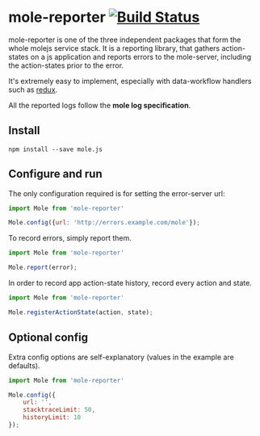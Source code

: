 # mole-reporter [![Build Status](https://travis-ci.org/molejs/mole.js.svg?branch=master)](https://travis-ci.org/molejs/mole.js)

mole-reporter is one of the three independent packages that form the whole molejs service stack.
It is a reporting library, that gathers action-states on a js application and reports
errors to the mole-server, including the action-states prior to the error.

It's extremely easy to implement, especially with data-workflow handlers such as
[redux](https://github.com/rackt/redux).

All the reported logs follow the **mole log specification**.

## Install

```
npm install --save mole.js
```

## Configure and run

The only configuration required is for setting the error-server url:

```javascript
import Mole from 'mole-reporter'

Mole.config({url: 'http://errors.example.com/mole'});

```

To record errors, simply report them.

```javascript
import Mole from 'mole-reporter'

Mole.report(error);

```

In order to record app action-state history, record every action and state.

```javascript
import Mole from 'mole-reporter'

Mole.registerActionState(action, state);

```

## Optional config

Extra config options are self-explanatory (values in the example are defaults).
```javascript
import Mole from 'mole-reporter'

Mole.config({
    url: '',
    stacktraceLimit: 50,
    historyLimit: 10
});

```
